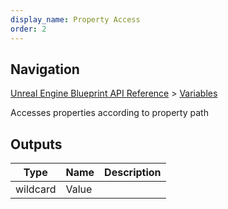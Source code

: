 ```yaml
---
display_name: Property Access
order: 2
---
```

## Navigation

[Unreal Engine Blueprint API Reference](https://dev.epicgames.com/documentation/en-us/unreal-engine/BlueprintAPI) > [Variables](https://dev.epicgames.com/documentation/en-us/unreal-engine/BlueprintAPI/Variables)

Accesses properties according to property path

## Outputs

| Type | Name | Description |
| --- | --- | --- |
| wildcard | Value |  |
